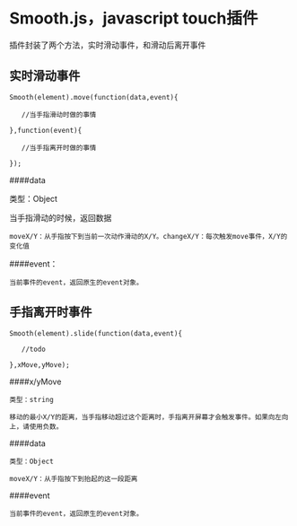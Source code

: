# Smooth.js，javascript touch插件


插件封装了两个方法，实时滑动事件，和滑动后离开事件	

## 实时滑动事件

	Smooth(element).move(function(data,event){

	   //当手指滑动时做的事情

	},function(event){

	   //当手指离开时做的事情

	});

####data 

  类型：Object

  当手指滑动的时候，返回数据

    moveX/Y：从手指按下到当前一次动作滑动的X/Y。changeX/Y：每次触发move事件，X/Y的变化值

####event：
	
	当前事件的event，返回原生的event对象。


## 手指离开时事件

	Smooth(element).slide(function(data,event){

	   //todo

	},xMove,yMove);

####x/yMove

    类型：string

	移动的最小X/Y的距离，当手指移动超过这个距离时，手指离开屏幕才会触发事件。如果向左向上，请使用负数。

####data

  	类型：Object

  	moveX/Y：从手指按下到抬起的这一段距离

####event

	当前事件的event，返回原生的event对象。
